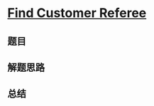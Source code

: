 # [Find Customer Referee](https://leetcode.com/problems/find-customer-referee/)
## 题目


## 解题思路


## 总结



